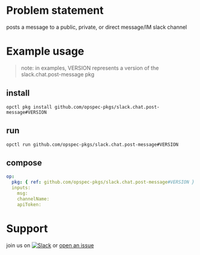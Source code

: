 # Problem statement

posts a message to a public, private, or direct message/IM slack channel

# Example usage

> note: in examples, VERSION represents a version of the slack.chat.post-message pkg

## install

```shell
opctl pkg install github.com/opspec-pkgs/slack.chat.post-message#VERSION
```

## run

```shell
opctl run github.com/opspec-pkgs/slack.chat.post-message#VERSION
```

## compose

```yaml
op:
  pkg: { ref: github.com/opspec-pkgs/slack.chat.post-message#VERSION }
  inputs: 
    msg:
    channelName:
    apiToken:
```


# Support

join us on [![Slack](https://opspec-slackin.herokuapp.com/badge.svg)](https://opspec-slackin.herokuapp.com/)
or [open an issue](https://github.com/opspec-pkgs/slack.chat.post-message/issues)
